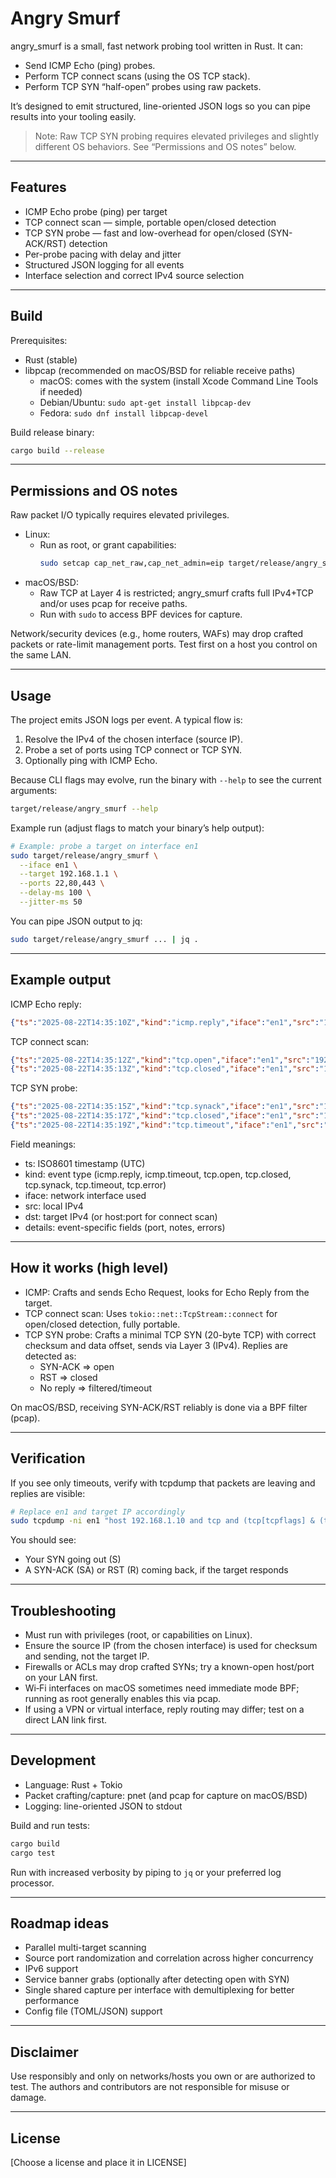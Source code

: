# Angry Smurf

angry_smurf is a small, fast network probing tool written in Rust. It can:
- Send ICMP Echo (ping) probes.
- Perform TCP connect scans (using the OS TCP stack).
- Perform TCP SYN “half-open” probes using raw packets.

It’s designed to emit structured, line-oriented JSON logs so you can pipe results into your tooling easily.

> Note: Raw TCP SYN probing requires elevated privileges and slightly different OS behaviors. See “Permissions and OS notes” below.

---

## Features

- ICMP Echo probe (ping) per target
- TCP connect scan — simple, portable open/closed detection
- TCP SYN probe — fast and low-overhead for open/closed (SYN-ACK/RST) detection
- Per-probe pacing with delay and jitter
- Structured JSON logging for all events
- Interface selection and correct IPv4 source selection

---

## Build

Prerequisites:
- Rust (stable)
- libpcap (recommended on macOS/BSD for reliable receive paths)
  - macOS: comes with the system (install Xcode Command Line Tools if needed)
  - Debian/Ubuntu: `sudo apt-get install libpcap-dev`
  - Fedora: `sudo dnf install libpcap-devel`

Build release binary:
```bash
cargo build --release
```

---

## Permissions and OS notes

Raw packet I/O typically requires elevated privileges.

- Linux:
  - Run as root, or grant capabilities:
    ```bash
    sudo setcap cap_net_raw,cap_net_admin=eip target/release/angry_smurf
    ```
- macOS/BSD:
  - Raw TCP at Layer 4 is restricted; angry_smurf crafts full IPv4+TCP and/or uses pcap for receive paths.
  - Run with `sudo` to access BPF devices for capture.

Network/security devices (e.g., home routers, WAFs) may drop crafted packets or rate-limit management ports. Test first on a host you control on the same LAN.

---

## Usage

The project emits JSON logs per event. A typical flow is:
1) Resolve the IPv4 of the chosen interface (source IP).
2) Probe a set of ports using TCP connect or TCP SYN.
3) Optionally ping with ICMP Echo.

Because CLI flags may evolve, run the binary with `--help` to see the current arguments:
```bash
target/release/angry_smurf --help
```

Example run (adjust flags to match your binary’s help output):
```bash
# Example: probe a target on interface en1
sudo target/release/angry_smurf \
  --iface en1 \
  --target 192.168.1.1 \
  --ports 22,80,443 \
  --delay-ms 100 \
  --jitter-ms 50
```

You can pipe JSON output to jq:
```bash
sudo target/release/angry_smurf ... | jq .
```

---

## Example output

ICMP Echo reply:
```json
{"ts":"2025-08-22T14:35:10Z","kind":"icmp.reply","iface":"en1","src":"192.168.1.121","dst":"192.168.1.10","details":{"id":4919,"seq":1}}
```

TCP connect scan:
```json
{"ts":"2025-08-22T14:35:12Z","kind":"tcp.open","iface":"en1","src":"192.168.1.121","dst":"192.168.1.10:22","details":{"note":"TCP port open","port":22}}
{"ts":"2025-08-22T14:35:13Z","kind":"tcp.closed","iface":"en1","src":"192.168.1.121","dst":"192.168.1.10:81","details":{"note":"TCP port closed","port":81}}
```

TCP SYN probe:
```json
{"ts":"2025-08-22T14:35:15Z","kind":"tcp.synack","iface":"en1","src":"192.168.1.121","dst":"192.168.1.10","details":{"port":22,"note":"SYN-ACK received"}}
{"ts":"2025-08-22T14:35:17Z","kind":"tcp.closed","iface":"en1","src":"192.168.1.121","dst":"192.168.1.10","details":{"port":81,"note":"RST received, port closed"}}
{"ts":"2025-08-22T14:35:19Z","kind":"tcp.timeout","iface":"en1","src":"192.168.1.121","dst":"192.168.1.10","details":{"port":443,"note":"no response"}}
```

Field meanings:
- ts: ISO8601 timestamp (UTC)
- kind: event type (icmp.reply, icmp.timeout, tcp.open, tcp.closed, tcp.synack, tcp.timeout, tcp.error)
- iface: network interface used
- src: local IPv4
- dst: target IPv4 (or host:port for connect scan)
- details: event-specific fields (port, notes, errors)

---

## How it works (high level)

- ICMP: Crafts and sends Echo Request, looks for Echo Reply from the target.
- TCP connect scan: Uses `tokio::net::TcpStream::connect` for open/closed detection, fully portable.
- TCP SYN probe: Crafts a minimal TCP SYN (20-byte TCP) with correct checksum and data offset, sends via Layer 3 (IPv4). Replies are detected as:
  - SYN-ACK => open
  - RST => closed
  - No reply => filtered/timeout

On macOS/BSD, receiving SYN-ACK/RST reliably is done via a BPF filter (pcap).

---

## Verification

If you see only timeouts, verify with tcpdump that packets are leaving and replies are visible:

```bash
# Replace en1 and target IP accordingly
sudo tcpdump -ni en1 "host 192.168.1.10 and tcp and (tcp[tcpflags] & (tcp-syn|tcp-ack|tcp-rst) != 0)"
```

You should see:
- Your SYN going out (S)
- A SYN-ACK (SA) or RST (R) coming back, if the target responds

---

## Troubleshooting

- Must run with privileges (root, or capabilities on Linux).
- Ensure the source IP (from the chosen interface) is used for checksum and sending, not the target IP.
- Firewalls or ACLs may drop crafted SYNs; try a known-open host/port on your LAN first.
- Wi‑Fi interfaces on macOS sometimes need immediate mode BPF; running as root generally enables this via pcap.
- If using a VPN or virtual interface, reply routing may differ; test on a direct LAN link first.

---

## Development

- Language: Rust + Tokio
- Packet crafting/capture: pnet (and pcap for capture on macOS/BSD)
- Logging: line-oriented JSON to stdout

Build and run tests:
```bash
cargo build
cargo test
```

Run with increased verbosity by piping to `jq` or your preferred log processor.

---

## Roadmap ideas

- Parallel multi-target scanning
- Source port randomization and correlation across higher concurrency
- IPv6 support
- Service banner grabs (optionally after detecting open with SYN)
- Single shared capture per interface with demultiplexing for better performance
- Config file (TOML/JSON) support

---

## Disclaimer

Use responsibly and only on networks/hosts you own or are authorized to test. The authors and contributors are not responsible for misuse or damage.

---

## License

[Choose a license and place it in LICENSE]
